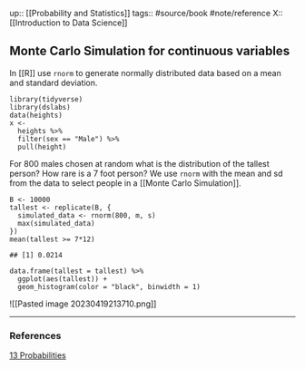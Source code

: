 up:: [[Probability and Statistics]]
tags:: #source/book #note/reference
X:: [[Introduction to Data Science]]

## Monte Carlo Simulation for continuous variables

In [[R]] use `rnorm` to generate normally distributed data based on a mean and standard deviation.

```
library(tidyverse)
library(dslabs)
data(heights)
x <- 
  heights %>% 
  filter(sex == "Male") %>% 
  pull(height)
```

For 800 males chosen at random what is the distribution of the tallest person? How rare is a 7 foot person? We use `rnorm` with the mean and sd from the data to select people in a [[Monte Carlo Simulation]].

```
B <- 10000
tallest <- replicate(B, {
  simulated_data <- rnorm(800, m, s)
  max(simulated_data)
})
mean(tallest >= 7*12)

## [1] 0.0214
```


```
data.frame(tallest = tallest) %>% 
  ggplot(aes(tallest)) +
  geom_histogram(color = "black", binwidth = 1)
```


![[Pasted image 20230419213710.png]]


---
### References

[13 Probabilities](https://biscotty666.github.io/Data-Science-R-PH125x/docs/Pt13.html#monte-carlo-simulations-for-continuous-variables)
